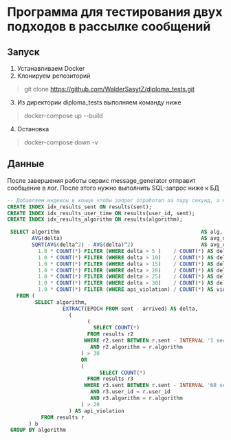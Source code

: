 # Программа для тестирования двух подходов в рассылке сообщений

## Запуск
1. Устанавливаем Docker
2. Клонируем репозиторий
> git clone https://github.com/WalderSasytZ/diploma_tests.git
3. Из директории diploma_tests выполняем команду ниже
> docker-compose up --build
4. Остановка
> docker-compose down -v

## Данные
После завершения работы сервис message_generator отправит сообщение в лог. После этого нужно выполнить SQL-запрос ниже к БД
```sql
-- Добавляем индексы в конце чтобы запрос отработал за пару секунд, а не 10 минут 
CREATE INDEX idx_results_sent ON results(sent);
CREATE INDEX idx_results_user_time ON results(user_id, sent);
CREATE INDEX idx_results_algorithm ON results(algorithm);

 SELECT algorithm                                              AS alg,
        AVG(delta)                                             AS avg_delta,
        SQRT(AVG(delta^2) - AVG(delta)^2)                      AS avg_deviation,
	      1.0 * COUNT(*) FILTER (WHERE delta > 5 )    / COUNT(*) AS delta_5s,
	      1.0 * COUNT(*) FILTER (WHERE delta > 10)    / COUNT(*) AS delta_10s,
	      1.0 * COUNT(*) FILTER (WHERE delta > 15)    / COUNT(*) AS delta_15s,
	      1.0 * COUNT(*) FILTER (WHERE delta > 20)    / COUNT(*) AS delta_20s,
	      1.0 * COUNT(*) FILTER (WHERE delta > 25)    / COUNT(*) AS delta_25s,
	      1.0 * COUNT(*) FILTER (WHERE delta > 30)    / COUNT(*) AS delta_30s,
	      1.0 * COUNT(*) FILTER (WHERE api_violation) / COUNT(*) AS violation
   FROM (
         SELECT algorithm,
  		          EXTRACT(EPOCH FROM sent - arrived) AS delta,
        		    (
        			      (
                		    SELECT COUNT(*) 
                          FROM results r2 
                         WHERE r2.sent BETWEEN r.sent - INTERVAL '1 second' AND r.sent
                           AND r2.algorithm = r.algorithm
        		        ) > 30
        		        OR 
        		        (
            			      SELECT COUNT(*) 
                          FROM results r3 
                         WHERE r3.sent BETWEEN r.sent - INTERVAL '60 second' AND r.sent
                           AND r3.user_id = r.user_id
                           AND r3.algorithm = r.algorithm
        		        ) > 20
        		    ) AS api_violation
           FROM results r
       ) b
 GROUP BY algorithm
```

